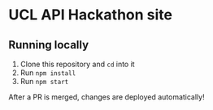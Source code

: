 # UCL API Hackathon site

## Running locally
1. Clone this repository and `cd` into it
1. Run `npm install`
1. Run `npm start`

After a PR is merged, changes are deployed automatically!
